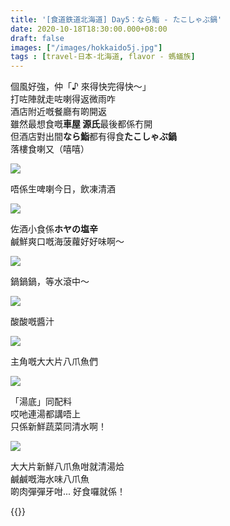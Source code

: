 ```yaml
---
title: '[食道鉄道北海道] Day5：なら鮨 - たこしゃぶ鍋'
date: 2020-10-18T18:30:00.000+08:00
draft: false
images: ["/images/hokkaido5j.jpg"]
tags : [travel-日本-北海道, flavor - 螞蟻族]
---
```


個風好強，仲「♪ 來得快完得快～」  
打咗陣就走咗喇得返微雨咋  
酒店附近嘅餐廳有啲開返  
雖然最想食嘅**車屋 源氏**最後都係冇開  
但酒店對出間**なら鮨**都有得食**たこしゃぶ鍋**  
落樓食喇又（嘻嘻）  

![](/images/hokkaido5j1.jpg)

唔係生啤喇今日，飲凍清酒  

![](/images/hokkaido5j2.jpg)

佐酒小食係**ホヤの塩辛**  
鹹鮮爽口嘅海菠蘿好好味啊～  

![](/images/hokkaido5j3.jpg)

鍋鍋鍋，等水滾中～  

![](/images/hokkaido5j4.jpg)

酸酸嘅醬汁

![](/images/hokkaido5j5.jpg)

主角嘅大大片八爪魚們  

![](/images/hokkaido5j6.jpg)

「湯底」同配料  
哎吔連湯都講唔上  
只係新鮮蔬菜同清水啊！  

![](/images/hokkaido5j7.jpg)

大大片新鮮八爪魚咁就清湯烚  
鹹鹹嘅海水味八爪魚  
啲肉彈彈牙咁... 好食囉就係！    
  
  
  
{{<hokkaido>}}
